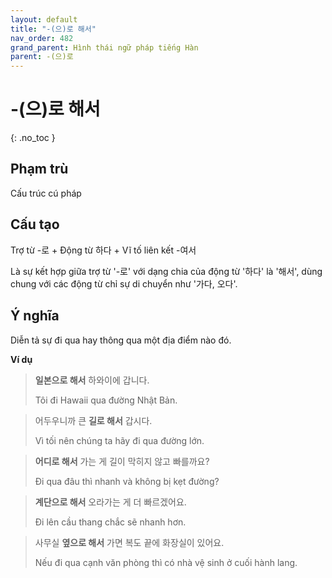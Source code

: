 ```yaml
---
layout: default
title: "-(으)로 해서"
nav_order: 482
grand_parent: Hình thái ngữ pháp tiếng Hàn
parent: -(으)로
---
```


# -(으)로 해서
{: .no_toc }

## Phạm trù

Cấu trúc cú pháp

## Cấu tạo

Trợ từ -로 + Động từ 하다 + Vĩ tố liên kết -여서

Là sự kết hợp giữa trợ từ '-로' với dạng chia của động từ '하다' là '해서', dùng chung với các động từ chỉ sự di chuyển như '가다, 오다'.

## Ý nghĩa

Diễn tả sự đi qua hay thông qua một địa điểm nào đó.

**Ví dụ**

> **일본으로 해서** 하와이에 갑니다.
>
> Tôi đi Hawaii qua đường Nhật Bản.

> 어두우니까 큰 **길로 해서** 갑시다.
>
> Vì tối nên chúng ta hãy đi qua đường lớn.

> **어디로 해서** 가는 게 길이 막히지 않고 빠를까요?
>
> Đi qua đâu thì nhanh và không bị kẹt đường?

> **계단으로 해서** 오라가는 게 더 빠르겠어요.
>
> Đi lên cầu thang chắc sẽ nhanh hơn.

> 사무실 **옆으로 해서** 가면 복도 끝에 화장실이 있어요.
>
> Nếu đi qua cạnh văn phòng thì có nhà vệ sinh ở cuối hành lang.